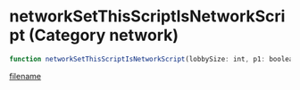 # networkSetThisScriptIsNetworkScript (Category network)

```js
function networkSetThisScriptIsNetworkScript(lobbySize: int, p1: boolean, playerId: int): void
```

[filename](networkSetThisScriptIsNetworkScript_m.md ':include')